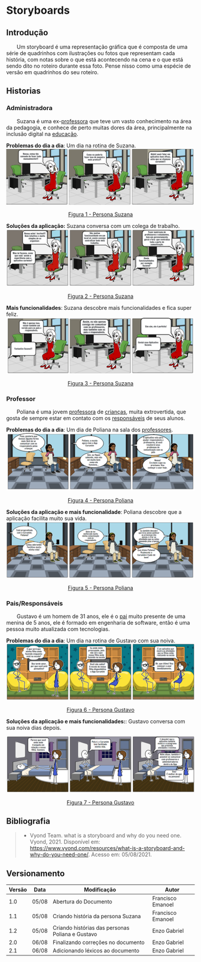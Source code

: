 # Storyboards

## Introdução

&emsp;&emsp;Um storyboard é uma representação gráfica que é composta de uma série de quadrinhos com ilustrações ou fotos que representam cada história, com notas sobre o que está acontecendo na cena e o que está sendo dito no roteiro durante essa foto. Pense nisso como uma espécie de versão em quadrinhos do seu roteiro.

## Historias

### Administradora

&emsp;&emsp;Suzana é uma ex-[professora](/base/requisitos/modelagem/lexicos/#lexico-professor) que teve um vasto conhecimento na área da pedagogia, e conhece de perto muitas dores da área, principalmente na inclusão digital na [educação](base/requisitos/modelagem/lexicos/#lexico-educacao).

**Problemas do dia a dia**: Um dia na rotina de Suzana.
![](https://raw.githubusercontent.com/francisco1code/docs/master/images/1.png) <center>
[Figura 1 - Persona Suzana](https://raw.githubusercontent.com/francisco1code/docs/master/images/1.png)</center>

**Soluções da aplicação:** Suzana conversa com um colega de trabalho.
![](https://raw.githubusercontent.com/francisco1code/docs/master/images/2.png) <center>
[Figura 2 - Persona Suzana](https://raw.githubusercontent.com/francisco1code/docs/master/images/2.png)</center>

**Mais funcionalidades**: Suzana descobre mais funcionalidades e fica super feliz.
![](https://raw.githubusercontent.com/francisco1code/docs/master/images/3333.png) <center>
[Figura 3 - Persona Suzana](https://raw.githubusercontent.com/francisco1code/docs/master/images/3333.png)</center>

### Professor

&emsp;&emsp;Poliana é uma jovem [professora](/base/requisitos/modelagem/lexicos/#lexico-professor) de [crianças](/base/requisitos/modelagem/lexicos/#lexico-criança), muita extrovertida, que gosta de sempre estar em contato com os [responsáveis](/base/requisitos/modelagem/lexicos/#lexico-responsavel) de seus alunos.

**Problemas do dia a dia**: Um dia de Poliana na sala dos [professores](/base/requisitos/modelagem/lexicos/#lexico-professor).
![](../../../assets/imagens/storyboards/storyboard_poliana_1.png) <center>
[Figura 4 - Persona Poliana](../../../assets/imagens/storyboards/storyboard_poliana_1.png) </center>

**Soluções da aplicação e mais funcionalidade**: Poliana descobre que a aplicação facilita muito sua vida.
![](../../../assets/imagens/storyboards/storyboard_poliana_2.png) <center>
[Figura 5 - Persona Poliana](../../../assets/imagens/storyboards/storyboard_poliana_2.png) </center>

### Pais/Responsáveis

&emsp;&emsp;Gustavo é um homem de 31 anos, ele é o [pai](/base/requisitos/modelagem/lexicos/#lexico-pai) muito presente de uma menina de 5 anos, ele é formado em engenharia de software, então é uma pessoa muito atualizada com tecnologias.

**Problemas do dia a dia**: Um dia na rotina de Gustavo com sua noiva.
![](../../../assets/imagens/storyboards/storyboard_gustavo_1.png) <center>
[Figura 6 - Persona Gustavo](../../../assets/imagens/storyboards/storyboard_gustavo_1.png)</center>

**Soluções da aplicação e mais funcionalidades:**: Gustavo conversa com sua noiva dias depois.

![](../../../assets/imagens/storyboards/storyboard_gustavo_2.png)<center>
[Figura 7 - Persona Gustavo](../../../assets/imagens/storyboards/storyboard_gustavo_2.png)</center>

## Bibliografia

> - Vyond Team. what is a storyboard and why do you need one. Vyond, 2021. Disponível em: <https://www.vyond.com/resources/what-is-a-storyboard-and-why-do-you-need-one/>. Acesso em: 05/08/2021.

## Versionamento

| Versão | Data  | Modificação                                      | Autor             |
| ------ | ----- | ------------------------------------------------ | ----------------- |
| 1.0    | 05/08 | Abertura do Documento                            | Francisco Emanoel |
| 1.1    | 05/08 | Criando história da persona Suzana               | Francisco Emanoel |
| 1.2    | 05/08 | Criando histórias das personas Poliana e Gustavo | Enzo Gabriel      |
| 2.0    | 06/08 | Finalizando correções no documento               | Enzo Gabriel      |
| 2.1    | 06/08 | Adicionando léxicos ao documento                 | Enzo Gabriel      |
